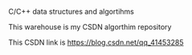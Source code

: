 C/C++ data structures and algortihms

This warehouse is my CSDN algorthim repository

This CSDN link is https://blog.csdn.net/qq_41453285
